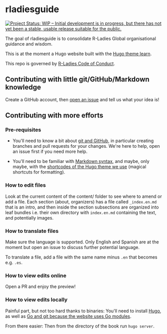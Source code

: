 # rladiesguide

<!-- badges: start -->
[![Project Status: WIP – Initial development is in progress, but there has not yet been a stable, usable release suitable for the public.](https://www.repostatus.org/badges/latest/wip.svg)](https://www.repostatus.org/#wip)
<!-- badges: end -->

The goal of rladiesguide is to consolidate R-Ladies Global organisational guidance and wisdom.

This is at the moment a Hugo website built with the [Hugo theme learn](https://learn.netlify.app/en/).

This repo is governed by [R-Ladies Code of Conduct](https://rladies.org/code-of-conduct/).

## Contributing with little git/GitHub/Markdown knowledge

Create a GitHub account, then [open an issue](https://github.com/rladies/rladiesguide/issues/new) and tell us what your idea is!

## Contributing with more efforts

### Pre-requisites

* You'll need to know a bit about [git and GitHub](https://happygitwithr.com/), in particular creating branches and pull requests for your changes. We're here to help, open an issue first if you need more help.

* You'll need to be familiar with [Markdown syntax](https://learn.netlify.app/en/cont/markdown/), and maybe, only maybe, with the [shortcodes of the Hugo theme we use](https://learn.netlify.app/en/shortcodes/) (magical shortcuts for formatting).

### How to edit files

Look at the current content of the content/ folder to see where to amend or add a file. 
Each section (about, organizers) has a file called `_index.en.md` that is an intro, and then inside the section subsections are organized into leaf bundles i.e. their own directory with `index.en.md` containing the text, and potentially images.

### How to translate files

Make sure the language is supported. Only English and Spanish are at the moment but open an issue to discuss further potential language.

To translate a file, add a file with the same name minus `.en` that becomes e.g. `.es`.

### How to view edits online

Open a PR and enjoy the preview!

### How to view edits locally

Painful part, but not too hard thanks to binaries: You'll need to install [Hugo](https://gohugo.io/getting-started/installing/), as well as [Go and git because the website uses Go modules](https://gohugo.io/hugo-modules/use-modules/).

From there easier: Then from the directory of the book run `hugo server`.